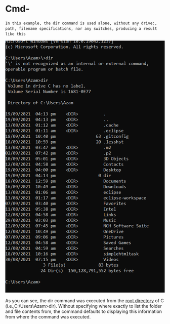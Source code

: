 # Cmd-
`In this example, the dir command is used alone, without any drive:, path, filename specifications, nor any switches, producing a result like this`

![](cmd/dir.PNG)

As you can see, the dir command was executed from the [root directory](https://www.lifewire.com/what-is-a-root-folder-or-root-directory-2625989)
 of C (i.e.,C:\Users\Azam>dir). Without specifying where exactly to list the folder and file contents from, the command defaults to displaying this information from where the command was executed.
